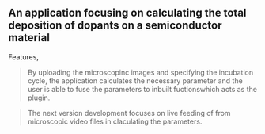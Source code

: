 ## An application focusing on calculating the total deposition of dopants on a semiconductor material
Features,
> By uploading the microscopinc images and specifying the incubation cycle, the application calculates the necessary parameter and the user is able to fuse the parameters to inbuilt fuctionswhich acts as the plugin.

> The next version development focuses on live feeding of from microscopic video files in claculating the parameters.
